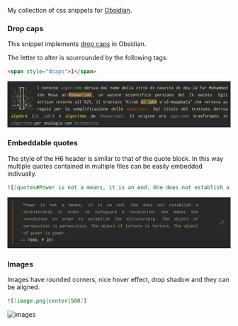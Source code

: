 My collection of css snippets for [Obsidian](https://obsidian.md).

### Drop caps


This snippet implements [drop caps](https://en.wikipedia.org/wiki/Initial) in Obsidian.

The letter to alter is sourrounded by the following tags:

```html
<span style="dcaps">I</span>
```

![dropcaps](media/drop-caps.png)

### Embeddable quotes

The style of the H6 header is similar to that of the quote block. In this way multiple quotes contained in multiple files can be easily embedded indivually.

```markdown
![[quotes#Power is not a means, it is an end. One does not establish a dictatorship in order to safeguard a revolution; one makes the revolution in order to establish the dictatorship. The object of persecution is persecution. The object of torture is torture. The object of power is power.]]
```

![embeddable-quotes](media/embeddable-quotes.png)

### Images

Images have rounded corners, nice hover effect, drop shadow and they can be aligned.

```markdown
![[image.png|center|500]]
```

![images](media/images.gif)
